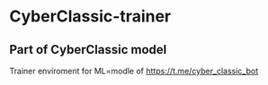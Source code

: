 # CyberClassic-trainer
## Part of CyberClassic model
Trainer enviroment for ML=modle of https://t.me/cyber_classic_bot

